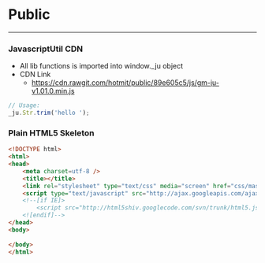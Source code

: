 # Public

---
### JavascriptUtil CDN
* All lib functions is imported into window._ju object
* CDN Link
	* https://cdn.rawgit.com/hotmit/public/89e605c5/js/gm-ju-v1.01.0.min.js
```javascript
// Usage: 
_ju.Str.trim('hello ');
```
### Plain HTML5 Skeleton
```html
<!DOCTYPE html>
<html>
<head>
	<meta charset=utf-8 />
	<title></title>
	<link rel="stylesheet" type="text/css" media="screen" href="css/master.css" />
	<script type="text/javascript" src="http://ajax.googleapis.com/ajax/libs/jquery/1.3.2/jquery.min.js"></script>
	<!--[if IE]>
		<script src="http://html5shiv.googlecode.com/svn/trunk/html5.js"></script>
	<![endif]-->
</head>
<body>
	
</body>
</html>
```
